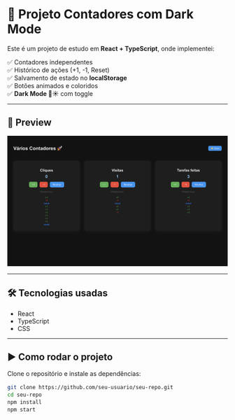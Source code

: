 # 🚀 Projeto Contadores com Dark Mode

Este é um projeto de estudo em **React + TypeScript**, onde implementei:

✅ Contadores independentes  
✅ Histórico de ações (+1, -1, Reset)  
✅ Salvamento de estado no **localStorage**  
✅ Botões animados e coloridos  
✅ **Dark Mode 🌙☀️** com toggle  

---

## 📸 Preview

![Preview do Projeto](./contador-print.png)


---

## 🛠️ Tecnologias usadas
- React
- TypeScript
- CSS

---

## ▶️ Como rodar o projeto

Clone o repositório e instale as dependências:

```bash
git clone https://github.com/seu-usuario/seu-repo.git
cd seu-repo
npm install
npm start
